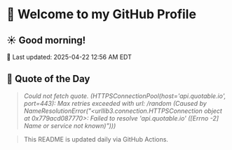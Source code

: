# 👋 Welcome to my GitHub Profile

## ☀️ Good morning!
📅 Last updated: 2025-04-22 12:56 AM EDT

## 🧠 Quote of the Day
> *Could not fetch quote. (HTTPSConnectionPool(host='api.quotable.io', port=443): Max retries exceeded with url: /random (Caused by NameResolutionError("<urllib3.connection.HTTPSConnection object at 0x779acd087770>: Failed to resolve 'api.quotable.io' ([Errno -2] Name or service not known)")))*


> This README is updated daily via GitHub Actions.
